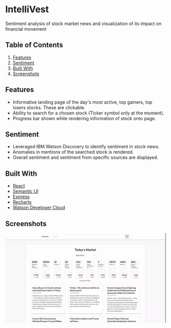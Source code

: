 # IntelliVest

Sentiment analysis of stock market news and visualization of its impact on financial movement

## Table of Contents
1. [Features](#features)
1. [Sentiment](#sentiment)
1. [Built With](#builtwith)
1. [Screenshots](#screenshots)

## Features
- Informative landing page of the day's most active, top gainers, top losers stocks. These are clickable.
- Ability to search for a chosen stock (Ticker symbol only at the moment).
- Progress bar shown while rendering information of stock onto page.

## Sentiment
- Leveraged IBM Watson Discovery to identify sentiment in stock news.
- Anomalies in mentions of the searched stock is rendered.
- Overall sentiment and sentiment from specific sources are displayed.

## Built With
* [React](https://reactjs.org/)
* [Semantic UI](http://react.semantic-ui.com/)
* [Express](https://expressjs.com/)
* [Recharts](http://recharts.org/en-US/)
* [Watson Developer Cloud](https://github.com/watson-developer-cloud/node-sdk)

## Screenshots
![IntelliVest](intellivest.gif)
